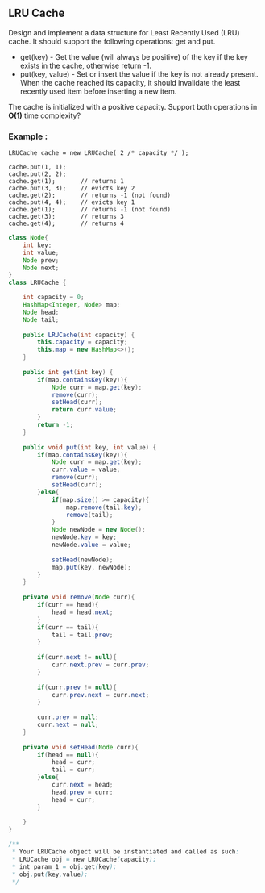 ## LRU Cache 

Design and implement a data structure for Least Recently Used (LRU) cache. It should support the following operations: get and put.

* get(key) - Get the value (will always be positive) of the key if the key exists in the cache, otherwise return -1.
* put(key, value) - Set or insert the value if the key is not already present. When the cache reached its capacity, it should invalidate the least recently used item before inserting a new item.

The cache is initialized with a positive capacity.
Support both operations in **O(1)** time complexity?


### Example :
```
LRUCache cache = new LRUCache( 2 /* capacity */ );

cache.put(1, 1);
cache.put(2, 2);
cache.get(1);       // returns 1
cache.put(3, 3);    // evicts key 2
cache.get(2);       // returns -1 (not found)
cache.put(4, 4);    // evicts key 1
cache.get(1);       // returns -1 (not found)
cache.get(3);       // returns 3
cache.get(4);       // returns 4
```



```java
class Node{
    int key;
    int value;
    Node prev;
    Node next;
}
class LRUCache {

    int capacity = 0;
    HashMap<Integer, Node> map;
    Node head;
    Node tail;
    
    public LRUCache(int capacity) {
        this.capacity = capacity;
        this.map = new HashMap<>();
    }
    
    public int get(int key) {
        if(map.containsKey(key)){
            Node curr = map.get(key);
            remove(curr);
            setHead(curr);
            return curr.value;
        }
        return -1;
    }
    
    public void put(int key, int value) {
        if(map.containsKey(key)){
            Node curr = map.get(key);
            curr.value = value;
            remove(curr);
            setHead(curr);
        }else{
            if(map.size() >= capacity){
                map.remove(tail.key);
                remove(tail);
            }
            Node newNode = new Node();
            newNode.key = key;
            newNode.value = value;
            
            setHead(newNode);
            map.put(key, newNode);
        }
    }
    
    private void remove(Node curr){
        if(curr == head){
            head = head.next;
        }
        if(curr == tail){
            tail = tail.prev;
        }
        
        if(curr.next != null){
            curr.next.prev = curr.prev;
        }
        
        if(curr.prev != null){
            curr.prev.next = curr.next;   
        }
        
        curr.prev = null;
        curr.next = null;
    }
    
    private void setHead(Node curr){
        if(head == null){
            head = curr;
            tail = curr;
        }else{
            curr.next = head;
            head.prev = curr;
            head = curr;
        }
        
    }
}

/**
 * Your LRUCache object will be instantiated and called as such:
 * LRUCache obj = new LRUCache(capacity);
 * int param_1 = obj.get(key);
 * obj.put(key,value);
 */
```  
